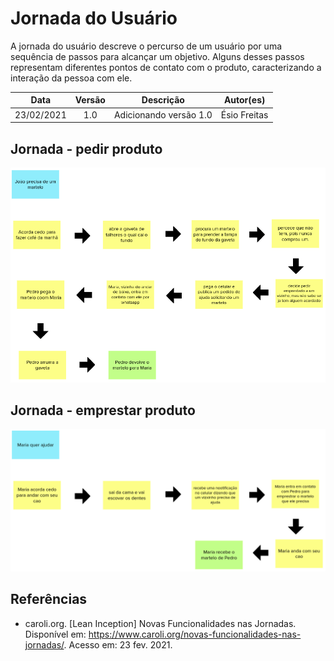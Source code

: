 # Jornada do Usuário

A jornada do usuário descreve o percurso de um usuário por uma sequência de passos para alcançar um objetivo. Alguns desses passos representam diferentes pontos de contato com o produto, caracterizando a interação da pessoa com ele.

|    Data    | Versão |       Descrição        |  Autor(es)   |
| :--------: | :----: | :--------------------: | :----------: |
| 23/02/2021 |  1.0   | Adicionando versão 1.0 | Ésio Freitas |

## Jornada - pedir produto

![](../../assets/img/lean/jornada-pedir.png)

## Jornada - emprestar produto

![](../../assets/img/lean/jornada-emprestar.png)

## Referências

- caroli.org. [Lean Inception] Novas Funcionalidades nas Jornadas. Disponível em: https://www.caroli.org/novas-funcionalidades-nas-jornadas/. Acesso em: 23 fev. 2021.
